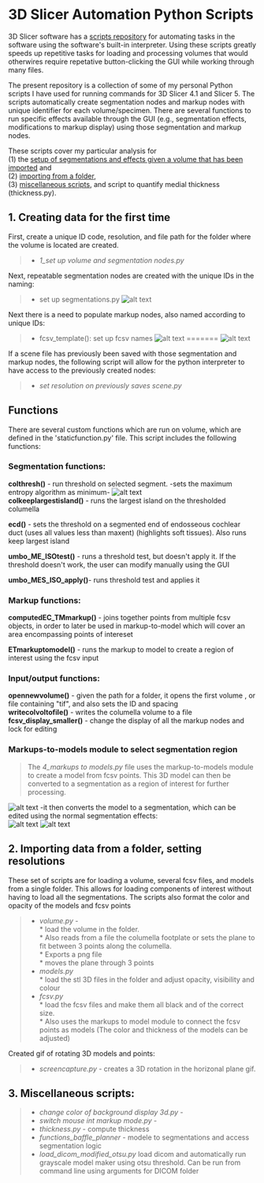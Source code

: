 # 3D Slicer Automation Python Scripts
3D Slicer software has a [scripts repository](https://www.slicer.org/wiki/Documentation/Nightly/ScriptRepository) for automating tasks in the software using the software's built-in interpreter. Using these scripts greatly speeds up repetitive tasks for loading and processing volumes that would otherwires require repetative button-clicking the GUI while working through many files. 


The present repository is a collection of some of my personal Python scripts I have used for running commands for 3D Slicer 4.1 and Slicer 5. The scripts automatically create segmentation nodes and markup nodes with unique identifier for each volume/specimen. There are several functions to run specific effects available through the GUI (e.g., segmentation effects, modifications to markup display) using those segmentation and markup nodes. 

These scripts cover my particular analysis for  
(1) the [setup of segmentations and effects given a volume that has been imported](#1.-creating-data-for-the-first-time) and   
(2) [importing from a folder](#2.-importing-data-from-a-folder,-setting-resolutions),   
(3) [miscellaneous scripts](#-3.-miscellaneous-scripts:),
and script to quantify medial thickness (thickness.py).

## 1. Creating data for the first time
First, create a unique ID code, resolution, and file path for the folder where the volume is located are created. 

>* *1_set up volume and segmentation nodes.py*  

Next, repeatable segmentation nodes are created with the unique IDs in the naming:

>* set up segmentations.py
![alt text](addsegnames.PNG)


Next there is a need to populate markup nodes, also named according to unique IDs:

>* fcsv_template(): set up fcsv names
![alt text](markupscreated.PNG)
=======
![alt text](markupscreated.PNG)  

If a scene file has previously been saved with those segmentation and markup nodes, the following script will allow for the python interpreter to have access to the previously created nodes:

>* *set resolution on previously saves scene.py*

## Functions
There are several custom functions which are run on volume, which are defined in the 'staticfunction.py' file. This script includes the following functions:

  

### **Segmentation functions:**  
**colthresh()** - run threshold on selected segment.
-sets the maximum entropy algorithm as minimum-
![alt text](colthresh.PNG)  
**colkeeplargestisland()** - runs the largest island on the 
thresholded columella

**ecd()** - sets the threshold on a segmented end of endosseous cochlear duct (uses all values less than maxent) (highlights soft tissues). Also runs keep largest island

**umbo_ME_ISOtest()** - runs a threshold test, but doesn't apply it. If the threshold
doesn't work, the user can modify manually using the GUI

**umbo_MES_ISO_apply()**- runs threshold test and applies it



### **Markup functions:**  
**computedEC_TMmarkup()** - joins together points from multiple fcsv
objects, in order to later be used in markup-to-model which will cover an area encompassing points of intereset

**ETmarkuptomodel()** - runs the markup to model to create a region of interest
using the fcsv input

### **Input/output functions:**  
**opennewvolume()** - given the path for a folder, it opens the first volume , or file containing "tif", and also sets the ID and spacing  
**writecolvoltofile()** - writes the columella volume to a file  
**fcsv_display_smaller()** - change the display of all the markup nodes and lock for editing

### **Markups-to-models module to select segmentation region** 
>The *4_markups to models.py* file uses the markup-to-models module to create a model from fcsv points. This 3D model can then be converted to a segmentation as a region of interest for further processing.

![alt text](markupstomodel.PNG)
-it then converts the model to a segmentation, which can be edited using the normal segmentation effects:  
![alt text](tosegmentation.PNG)
![alt text](segmentedinsidemodel.PNG)

## 2. Importing data from a folder, setting resolutions
 
These set of scripts are for loading a volume, several fcsv files, and models from a single folder. This allows for loading components of interest without having to load all the segmentations. The scripts also format the color and opacity of the models and fcsv points
>* *volume.py* -   
    * load the volume in the folder.   
    * Also reads from a file the columella footplate or sets the plane to fit between 3 points along the columella.  
    * Exports a png file  
    * moves the plane through 3 points
>* *models.py*  
    * load the stl 3D files in the folder and adjust opacity, visibility and colour  
>* *fcsv.py*  
    * load the fcsv files and make them all black and of the correct size.  
    * Also uses the markups to model module to connect the fcsv points as models (The color and thickness of the models can be adjusted)  

Created gif of rotating 3D models and points:
>* *screencapture.py* -  creates a 3D rotation in the horizonal plane gif.

## 3. Miscellaneous scripts:
>* *change color of background display 3d.py* -   
>* *switch mouse int markup mode.py* - 
>* *thickness.py* - compute thickness
>* *functions_baffle_planner* - modele to segmentations and access segmentation logic
>* *load_dicom_modified_otsu.py* load dicom and automatically run grayscale model maker using otsu threshold. Can be run from command line using arguments for DICOM folder 

